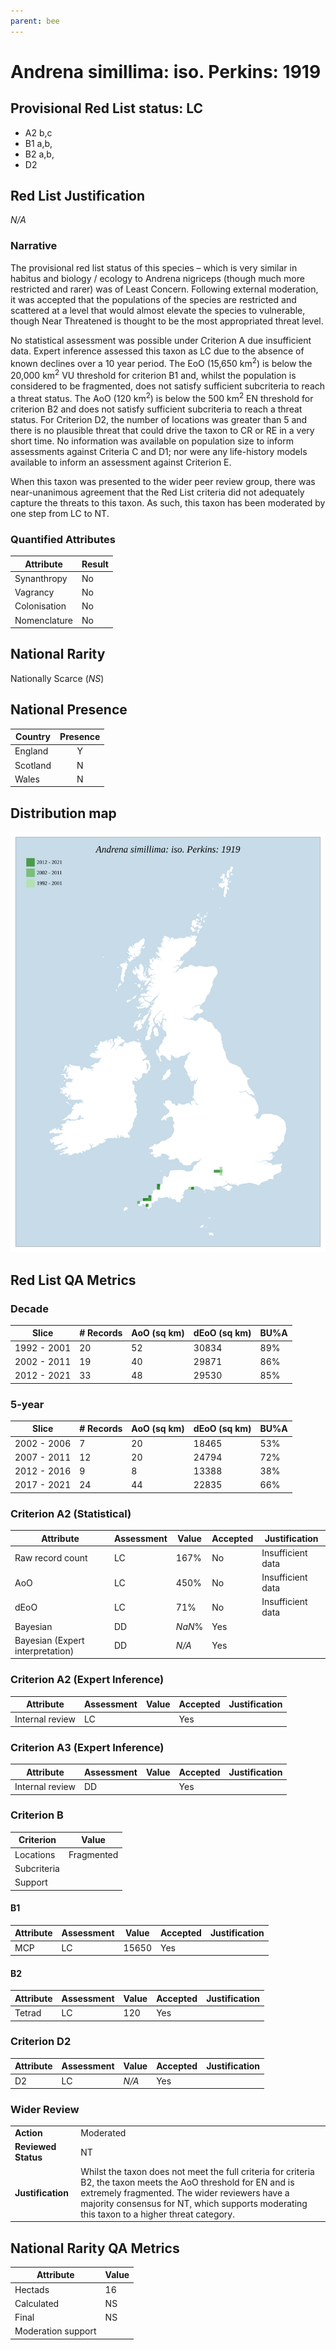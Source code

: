 ```yaml
---
parent: bee
---
```


# Andrena simillima: iso. Perkins: 1919

## Provisional Red List status: LC
- A2 b,c
- B1 a,b, 
- B2 a,b, 
- D2

## Red List Justification
*N/A*
### Narrative
The provisional red list status of this species – which is very similar in habitus and biology / ecology to Andrena nigriceps (though much more restricted and rarer) was of Least Concern. Following external moderation, it was accepted that the populations of the species are restricted and scattered at a level that would almost elevate the species to vulnerable, though Near Threatened is thought to be the most appropriated threat level.

No statistical assessment was possible under Criterion A due insufficient data. Expert inference assessed this taxon as LC due to the absence of known declines over a 10 year period. The EoO (15,650 km<sup>2</sup>) is below the 20,000 km<sup>2</sup> VU threshold for criterion B1 and, whilst the population is considered to be fragmented, does not satisfy sufficient subcriteria to reach a threat status. The AoO (120 km<sup>2</sup>) is below the 500 km<sup>2</sup> EN threshold for criterion B2 and does not satisfy sufficient subcriteria to reach a threat status. For Criterion D2, the number of locations was greater than 5 and there is no plausible threat that could drive the taxon to CR or RE in a very short time. No information was available on population size to inform assessments against Criteria C and D1; nor were any life-history models available to inform an assessment against Criterion E.

When this taxon was presented to the wider peer review group, there was near-unanimous agreement that the Red List criteria did not adequately capture the threats to this taxon. As such, this taxon has been moderated by one step from LC to NT.
### Quantified Attributes
|Attribute|Result|
|---|---|
|Synanthropy|No|
|Vagrancy|No|
|Colonisation|No|
|Nomenclature|No|


## National Rarity
Nationally Scarce (*NS*)

## National Presence
|Country|Presence
|---|:-:|
|England|Y|
|Scotland|N|
|Wales|N|


## Distribution map
![](../map/61.svg)

## Red List QA Metrics
### Decade
| Slice | # Records | AoO (sq km) | dEoO (sq km) |BU%A |
|---|---|---|---|---|
|1992 - 2001|20|52|30834|89%|
|2002 - 2011|19|40|29871|86%|
|2012 - 2021|33|48|29530|85%|
### 5-year
| Slice | # Records | AoO (sq km) | dEoO (sq km) |BU%A |
|---|---|---|---|---|
|2002 - 2006|7|20|18465|53%|
|2007 - 2011|12|20|24794|72%|
|2012 - 2016|9|8|13388|38%|
|2017 - 2021|24|44|22835|66%|
### Criterion A2 (Statistical)
|Attribute|Assessment|Value|Accepted|Justification
|---|---|---|---|---|
|Raw record count|LC|167%|No|Insufficient data|
|AoO|LC|450%|No|Insufficient data|
|dEoO|LC|71%|No|Insufficient data|
|Bayesian|DD|*NaN*%|Yes||
|Bayesian (Expert interpretation)|DD|*N/A*|Yes||
### Criterion A2 (Expert Inference)
|Attribute|Assessment|Value|Accepted|Justification
|---|---|---|---|---|
|Internal review|LC||Yes||
### Criterion A3 (Expert Inference)
|Attribute|Assessment|Value|Accepted|Justification
|---|---|---|---|---|
|Internal review|DD||Yes||
### Criterion B
|Criterion| Value|
|---|---|
|Locations|Fragmented|
|Subcriteria||
|Support||
#### B1
|Attribute|Assessment|Value|Accepted|Justification
|---|---|---|---|---|
|MCP|LC|15650|Yes||
#### B2
|Attribute|Assessment|Value|Accepted|Justification
|---|---|---|---|---|
|Tetrad|LC|120|Yes||
### Criterion D2
|Attribute|Assessment|Value|Accepted|Justification
|---|---|---|---|---|
|D2|LC|*N/A*|Yes||
### Wider Review
|  |  |
|---|---|
|**Action**|Moderated|
|**Reviewed Status**|NT|
|**Justification**|Whilst the taxon does not meet the full criteria for criteria B2, the taxon meets the AoO threshold for EN and is extremely fragmented. The wider reviewers have a majority consensus for NT, which supports moderating this taxon to a higher threat category.|


## National Rarity QA Metrics
|Attribute|Value|
|---|---|
|Hectads|16|
|Calculated|NS|
|Final|NS|
|Moderation support||


